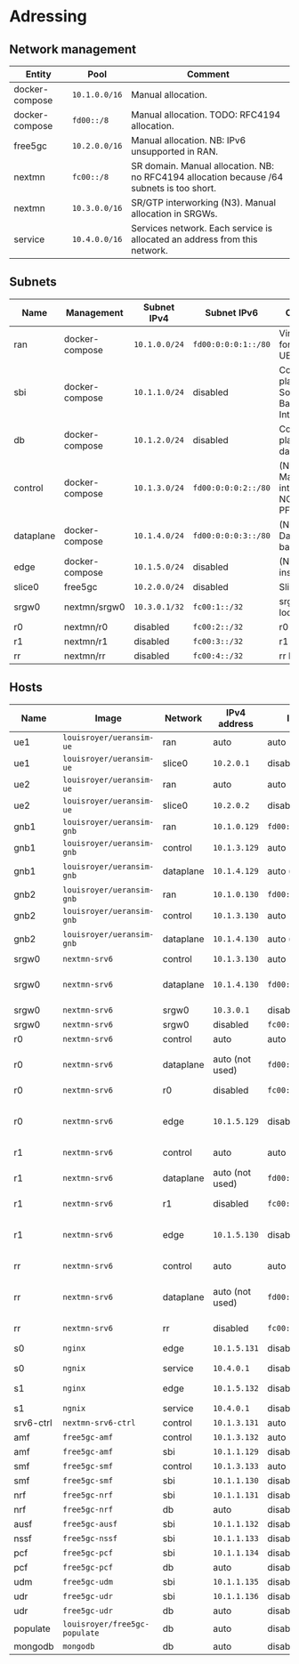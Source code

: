 # Adressing
## Network management
| Entity         | Pool          | Comment                                                                                   |
|----------------|---------------|-------------------------------------------------------------------------------------------|
| docker-compose | `10.1.0.0/16` | Manual allocation.                                                                        |
| docker-compose | `fd00::/8`    | Manual allocation. TODO: RFC4194 allocation.                                              |
| free5gc        | `10.2.0.0/16` | Manual allocation. NB: IPv6 unsupported in RAN.                                           |
| nextmn         | `fc00::/8`    | SR domain. Manual allocation. NB: no RFC4194 allocation because /64 subnets is too short. |
| nextmn         | `10.3.0.0/16` | SR/GTP interworking (N3). Manual allocation in SRGWs.                                     |
| service        | `10.4.0.0/16` | Services network. Each service is allocated an address from this network.       |



## Subnets
| Name      | Management     | Subnet IPv4   | Subnet IPv6         | Comment                                       |
|-----------|----------------|---------------|---------------------|-----------------------------------------------|
| ran       | docker-compose | `10.1.0.0/24` | `fd00:0:0:0:1::/80` | Virtual RAN for UERANSIM.                     |
| sbi       | docker-compose | `10.1.1.0/24` | disabled            | Control plane: Software Based Interface       |
| db        | docker-compose | `10.1.2.0/24` | disabled            | Control plane: database                       |
| control   | docker-compose | `10.1.3.0/24` | `fd00:0:0:0:2::/80` | (N2 + N4) Management interfaces : NGAP + PFCP |
| dataplane | docker-compose | `10.1.4.0/24` | `fd00:0:0:0:3::/80` | (N3 + N9) Dataplane backbone                  |
| edge      | docker-compose | `10.1.5.0/24` | disabled            | (N6) Edges instances                          |
| slice0    | free5gc        | `10.2.0.0/24` | disabled            | Slice 0                                       |
| srgw0     | nextmn/srgw0   | `10.3.0.1/32` | `fc00:1::/32`       | srgw0 locators                                |
| r0        | nextmn/r0      | disabled      | `fc00:2::/32`       | r0 locator                                    |
| r1        | nextmn/r1      | disabled      | `fc00:3::/32`       | r1 locator                                    |
| rr        | nextmn/rr      | disabled      | `fc00:4::/32`       | rr locator                                    |




## Hosts
| Name      | Image                         | Network   | IPv4 address    | IPv6 address            | Comment                                     |
|-----------|-------------------------------|-----------|-----------------|-------------------------|---------------------------------------------|
| ue1       | `louisroyer/ueransim-ue`      | ran       | auto            | auto                    |                                             |
| ue1       | `louisroyer/ueransim-ue`      | slice0    | `10.2.0.1`      | disabled                |                                             |
| ue2       | `louisroyer/ueransim-ue`      | ran       | auto            | auto                    |                                             |
| ue2       | `louisroyer/ueransim-ue`      | slice0    | `10.2.0.2`      | disabled                |                                             |
| gnb1      | `louisroyer/ueransim-gnb`     | ran       | `10.1.0.129`    | `fd00:0:0:0:1:8000:0:2` |                                             |
| gnb1      | `louisroyer/ueransim-gnb`     | control   | `10.1.3.129`    | auto                    |                                             |
| gnb1      | `louisroyer/ueransim-gnb`     | dataplane | `10.1.4.129`    | auto (not used)         | Route to srgw0                              |
| gnb2      | `louisroyer/ueransim-gnb`     | ran       | `10.1.0.130`    | `fd00:0:0:0:1:8000:0:3` |                                             |
| gnb2      | `louisroyer/ueransim-gnb`     | control   | `10.1.3.130`    | auto                    |                                             |
| gnb2      | `louisroyer/ueransim-gnb`     | dataplane | `10.1.4.130`    | auto (not used)         | Route to srgw0                              |
| srgw0     | `nextmn-srv6`                 | control   | `10.1.3.130`    | auto                    |                                             |
| srgw0     | `nextmn-srv6`                 | dataplane | `10.1.4.130`    | `fd00:0:0:0:3:8000:0:2` | IPv6 routes to SR domain (rr)               |
| srgw0     | `nextmn-srv6`                 | srgw0     | `10.3.0.1`      | disabled                | H.M.GTP4.D                                  |
| srgw0     | `nextmn-srv6`                 | srgw0     | disabled        | `fc00:1:1::/48`         | End.M.GTP4.E                                |
| r0        | `nextmn-srv6`                 | control   | auto            | auto                    |                                             |
| r0        | `nextmn-srv6`                 | dataplane | auto (not used) | `fd00:0:0:0:3:8000:0:3` | IPv6 routes to SR domain (r1, rr)           |
| r0        | `nextmn-srv6`                 | r0        | disabled        | `fc00:2:1::/48`         | End.DX4                                     |
| r0        | `nextmn-srv6`                 | edge      | `10.1.5.129`    | disabled                | H.Encaps + Route to instance in edge0 (s0)  |
| r1        | `nextmn-srv6`                 | control   | auto            | auto                    |                                             |
| r1        | `nextmn-srv6`                 | dataplane | auto (not used) | `fd00:0:0:0:3:8000:0:4` | IPv6 routes to SR domain (r0, rr)           |
| r1        | `nextmn-srv6`                 | r1        | disabled        | `fc00:3:1::/48`         | End.DX4                                     |
| r1        | `nextmn-srv6`                 | edge      | `10.1.5.130`    | disabled                | H.Encaps + Route to instances in edge1 (s1) |
| rr        | `nextmn-srv6`                 | control   | auto            | auto                    |                                             |
| rr        | `nextmn-srv6`                 | dataplane | auto (not used) | `fd00:0:0:0:4:8000:0:5` | IPv6 routes to SR domain (srgw0, r0, r1)    |
| rr        | `nextmn-srv6`                 | rr        | disabled        | `fc00:4:1::/48`         | End                                         |
| s0        | `nginx`                       | edge      | `10.1.5.131`    | disabled                | Route to slice0 via r0                      |
| s0        | `ngnix`                       | service   | `10.4.0.1`      | disabled                |                                             |
| s1        | `nginx`                       | edge      | `10.1.5.132`    | disabled                | Route to slice0 via r1                      |
| s1        | `ngnix`                       | service   | `10.4.0.1`      | disabled                |                                             |
| srv6-ctrl | `nextmn-srv6-ctrl`            | control   | `10.1.3.131`    | auto                    |                                             |
| amf       | `free5gc-amf`                 | control   | `10.1.3.132`    | auto                    |                                             |
| amf       | `free5gc-amf`                 | sbi       | `10.1.1.129`    | disabled                |                                             |
| smf       | `free5gc-smf`                 | control   | `10.1.3.133`    | auto                    |                                             |
| smf       | `free5gc-smf`                 | sbi       | `10.1.1.130`    | disabled                |                                             |
| nrf       | `free5gc-nrf`                 | sbi       | `10.1.1.131`    | disabled                |                                             |
| nrf       | `free5gc-nrf`                 | db        | auto            | disabled                |                                             |
| ausf      | `free5gc-ausf`                | sbi       | `10.1.1.132`    | disabled                |                                             |
| nssf      | `free5gc-nssf`                | sbi       | `10.1.1.133`    | disabled                |                                             |
| pcf       | `free5gc-pcf`                 | sbi       | `10.1.1.134`    | disabled                |                                             |
| pcf       | `free5gc-pcf`                 | db        | auto            | disabled                |                                             |
| udm       | `free5gc-udm`                 | sbi       | `10.1.1.135`    | disabled                |                                             |
| udr       | `free5gc-udr`                 | sbi       | `10.1.1.136`    | disabled                |                                             |
| udr       | `free5gc-udr`                 | db        | auto            | disabled                |                                             |
| populate  | `louisroyer/free5gc-populate` | db        | auto            | disabled                |                                             |
| mongodb   | `mongodb`                     | db        | auto            | disabled                |                                             |


